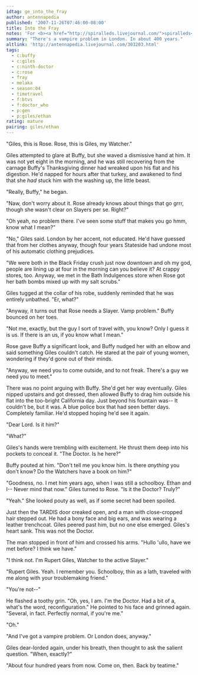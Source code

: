 ```yaml
---
idtag: ge_into_the_fray
author: antennapedia
published: '2007-11-26T07:46:00-08:00'
title: Into the Fray
notes: 'For <b><a href="http://spiralleds.livejournal.com/">spiralleds</a></b>, who wanted Buffy friendship, a recent Doctor, comedy, snark, and a befuddled Giles.'
summary: "There's a vampire problem in London. In about 400 years."
altlink: 'http://antennapedia.livejournal.com/303203.html'
tags:
  - c:buffy
  - c:giles
  - c:ninth-doctor
  - c:rose
  - fray
  - melaka
  - season:04
  - timetravel
  - f:btvs
  - f:doctor_who
  - p:gen
  - p:giles/ethan
rating: mature
pairing: giles/ethan
---
```

"Giles, this is Rose. Rose, this is Giles, my Watcher."

Giles attempted to glare at Buffy, but she waved a dismissive hand at him. It was not yet eight in the morning, and he was still recovering from the carnage Buffy's Thanksgiving dinner had wreaked upon his flat and his digestion. He'd napped for hours after that turkey, and awakened to find that she *had* stuck him with the washing up, the little beast.

"Really, Buffy," he began.

"Naw, don't worry about it. Rose already knows about things that go grrr, though she wasn't clear on Slayers per se. Right?"

"Oh yeah, no problem there. I've seen some stuff that makes you go hmm, know what I mean?"

"No," Giles said. London by her accent, not educated. He'd have guessed that from her clothes anyway, though four years Stateside had undone most of his automatic clothing prejudices.

"We were both in the Black Friday crush just now downtown and oh my god, people are lining up at four in the morning can you believe it? At crappy stores, too. Anyway, we met in the Bath Indulgences store when Rose got her bath bombs mixed up with my salt scrubs."

Giles tugged at the collar of his robe, suddenly reminded that he was entirely unbathed. "Er, what?" 

"Anyway, it turns out that Rose needs a Slayer. Vamp problem." Buffy bounced on her toes.

"Not me, exactly, but the guy I sort of travel with, you know? Only I guess it is us. If there is an us, if you know what I mean." 

Rose gave Buffy a significant look, and Buffy nudged her with an elbow and said something Giles couldn't catch. He stared at the pair of young women, wondering if they'd gone out of their minds. 

"Anyway, we need you to come outside, and to not freak. There's a guy we need you to meet."

There was no point arguing with Buffy. She'd get her way eventually. Giles nipped upstairs and got dressed, then allowed Buffy to drag him outside his flat into the too-bright California day. Just beyond his fountain was-- It couldn't be, but it was. A blue police box that had seen better days. Completely familiar. He'd stopped hoping he'd see it again.

"Dear Lord. Is it him?"

"What?"

Giles's hands were trembling with excitement. He thrust them deep into his pockets to conceal it. "The Doctor. Is he here?"

Buffy pouted at him. "Don't tell me you know him. Is there *anything* you don't know? Do the Watchers have a book on him?"

"Goodness, no. I met him years ago, when I was still a schoolboy. Ethan and I-- Never mind that now." Giles turned to Rose. "Is it the Doctor? Truly?"

"Yeah." She looked pouty as well, as if some secret had been spoiled.

Just then the TARDIS door creaked open, and a man with close-cropped hair stepped out. He had a bony face and big ears, and was wearing a leather trenchcoat. Giles peered past him, but no one else emerged. Giles's heart sank. This was not the Doctor.

The man stopped in front of him and crossed his arms. "Hullo 'ullo, have we met before? I think we have."

"I think not. I'm Rupert Giles, Watcher to the active Slayer."

"Rupert Giles. Yeah. I remember you. Schoolboy, thin as a lath, traveled with me along with your troublemaking friend."

"You're not--"

He flashed a toothy grin. "Oh, yes, I am. I'm the Doctor. Had a bit of a, what's the word, reconfiguration." He pointed to his face and grinned again. "Several, in fact. Perfectly normal, if you're me."

"Oh."

"And I've got a vampire problem. Or London does, anyway."

Giles dear-lorded again, under his breath, then thought to ask the salient question. "When, exactly?"

"About four hundred years from now. Come on, then. Back by teatime."
